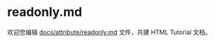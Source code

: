readonly.md
===

欢迎您编辑 <a target="__blank" href="https://github.com/jaywcjlove/html-tutorial/blob/main/docs/attribute/readonly.md">docs/attribute/readonly.md</a> 文件，共建 HTML Tutorial 文档。